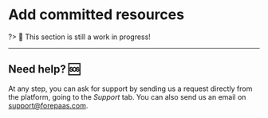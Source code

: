 # Add committed resources

?> 🚧 This section is still a work in progress!


---
##  Need help? 🆘

At any step, you can ask for support by sending us a request directly from the platform, going to the *Support* tab. You can also send us an email on support@forepaas.com.